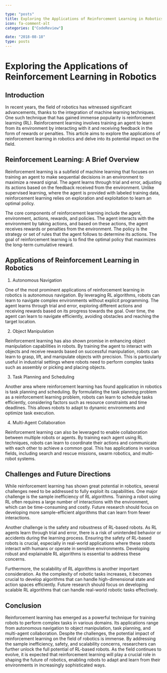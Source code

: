 ```yaml
---

type: "posts"
title: Exploring the Applications of Reinforcement Learning in Robotics
icon: fa-comment-alt
categories: ["CodeReview"]

date: "2018-08-18"
type: posts
---
```





# Exploring the Applications of Reinforcement Learning in Robotics

## Introduction

In recent years, the field of robotics has witnessed significant advancements, thanks to the integration of machine learning techniques. One such technique that has gained immense popularity is reinforcement learning (RL). Reinforcement learning involves training an agent to learn from its environment by interacting with it and receiving feedback in the form of rewards or penalties. This article aims to explore the applications of reinforcement learning in robotics and delve into its potential impact on the field.

## Reinforcement Learning: A Brief Overview

Reinforcement learning is a subfield of machine learning that focuses on training an agent to make sequential decisions in an environment to maximize a reward signal. The agent learns through trial and error, adjusting its actions based on the feedback received from the environment. Unlike supervised learning, where the agent is provided with labeled training data, reinforcement learning relies on exploration and exploitation to learn an optimal policy.

The core components of reinforcement learning include the agent, environment, actions, rewards, and policies. The agent interacts with the environment by taking actions, and based on these actions, the agent receives rewards or penalties from the environment. The policy is the strategy or set of rules that the agent follows to determine its actions. The goal of reinforcement learning is to find the optimal policy that maximizes the long-term cumulative reward.

## Applications of Reinforcement Learning in Robotics

1. Autonomous Navigation

One of the most prominent applications of reinforcement learning in robotics is autonomous navigation. By leveraging RL algorithms, robots can learn to navigate complex environments without explicit programming. The agent learns through trial and error, exploring different actions and receiving rewards based on its progress towards the goal. Over time, the agent can learn to navigate efficiently, avoiding obstacles and reaching the target location.

2. Object Manipulation

Reinforcement learning has also shown promise in enhancing object manipulation capabilities in robots. By training the agent to interact with objects and receive rewards based on successful manipulation, robots can learn to grasp, lift, and manipulate objects with precision. This is particularly useful in industrial settings where robots need to perform complex tasks such as assembly or picking and placing objects.

3. Task Planning and Scheduling

Another area where reinforcement learning has found application in robotics is task planning and scheduling. By formulating the task planning problem as a reinforcement learning problem, robots can learn to schedule tasks efficiently, considering factors such as resource constraints and time deadlines. This allows robots to adapt to dynamic environments and optimize task execution.

4. Multi-Agent Collaboration

Reinforcement learning can also be leveraged to enable collaboration between multiple robots or agents. By training each agent using RL techniques, robots can learn to coordinate their actions and communicate with each other to achieve a common goal. This has applications in various fields, including search and rescue missions, swarm robotics, and multi-robot systems.

## Challenges and Future Directions

While reinforcement learning has shown great potential in robotics, several challenges need to be addressed to fully exploit its capabilities. One major challenge is the sample inefficiency of RL algorithms. Training a robot using RL often requires a large number of interactions with the environment, which can be time-consuming and costly. Future research should focus on developing more sample-efficient algorithms that can learn from fewer interactions.

Another challenge is the safety and robustness of RL-based robots. As RL agents learn through trial and error, there is a risk of unintended behavior or accidents during the learning process. Ensuring the safety of RL-based robots is crucial, especially in real-world applications where these robots interact with humans or operate in sensitive environments. Developing robust and explainable RL algorithms is essential to address these concerns.

Furthermore, the scalability of RL algorithms is another important consideration. As the complexity of robotic tasks increases, it becomes crucial to develop algorithms that can handle high-dimensional state and action spaces efficiently. Future research should focus on developing scalable RL algorithms that can handle real-world robotic tasks effectively.

## Conclusion

Reinforcement learning has emerged as a powerful technique for training robots to perform complex tasks in various domains. Its applications range from autonomous navigation to object manipulation, task planning, and multi-agent collaboration. Despite the challenges, the potential impact of reinforcement learning on the field of robotics is immense. By addressing the sample inefficiency, safety, and scalability concerns, researchers can further unlock the full potential of RL-based robots. As the field continues to evolve, it is expected that reinforcement learning will play a crucial role in shaping the future of robotics, enabling robots to adapt and learn from their environments in increasingly sophisticated ways.